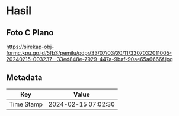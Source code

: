 # Hasil

## Foto C Plano

https://sirekap-obj-formc.kpu.go.id/5fb3/pemilu/pdpr/33/07/03/20/11/3307032011005-20240215-003237--33ed848e-7929-447a-9baf-90ae65a6666f.jpg


## Metadata

| Key        | Value               |
| ---------- | ------------------- |
| Time Stamp | 2024-02-15 07:02:30 |




